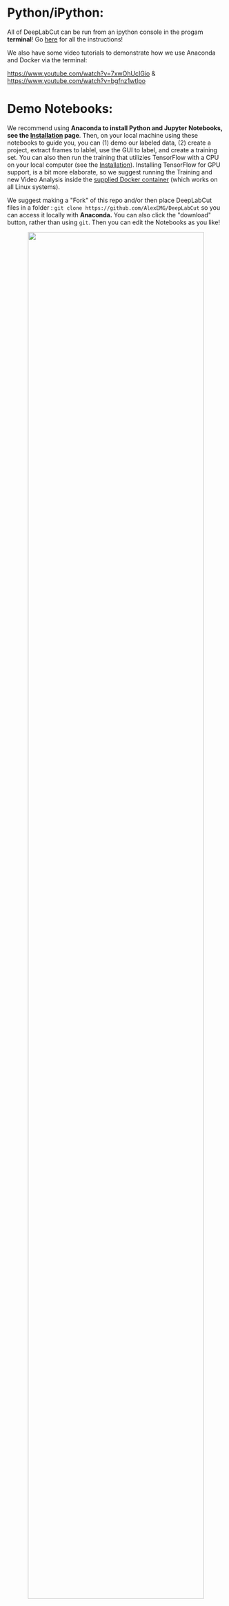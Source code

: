 # Python/iPython:

All of DeepLabCut can be run from an ipython console in the progam **terminal**! Go [here](/docs/UseOverviewGuide.md) for all the instructions!

We also have some video tutorials to demonstrate how we use Anaconda and Docker via the terminal:

 https://www.youtube.com/watch?v=7xwOhUcIGio &  https://www.youtube.com/watch?v=bgfnz1wtlpo

# Demo Notebooks:

We recommend using **Anaconda to install Python and Jupyter Notebooks, see the [Installation](/docs/installation.md) page**. Then, on your local machine using these notebooks to guide you, you can (1) demo our labeled data, (2) create a project, extract frames to lablel, use the GUI to label, and create a training set. You can also then run the training that utilizies TensorFlow with a CPU on your local computer (see the [Installation](docs/installation.md)). Installing TensorFlow for GPU support, is a bit more elaborate, so we suggest running the Training and new Video Analysis inside the [supplied Docker container](https://github.com/MMathisLab/Docker4DeepLabCut2.0) (which works on all Linux systems).

We suggest making a "Fork" of this repo and/or then place DeepLabCut files in a folder :
``git clone https://github.com/AlexEMG/DeepLabCut``
so you can access it locally with **Anaconda.** You can also click the "download" button, rather than using ``git``. Then you can edit the Notebooks as you like!

<p align="center">
<img src="https://static1.squarespace.com/static/57f6d51c9f74566f55ecf271/t/5c3e475e4d7a9c7b4f872025/1547585387197/gitclone.png?format=500w" width="90%">
</p>

### Some quick installation notes about each demo, i.e. you need to do this in order to run the Notebooks.

**Demo 1:** This is designed for using your own computer and a **CPU** (unless you want to install Tensorflow-gpu, see [Installation](/docs/installation.md)!).
- Required Installation steps are, in the terminal type (but **please** still check [Installation](/docs/installation.md)):
  - ``pip install deeplabcut``
  - In Windows: ``pip install -U wxPython``
  - in Linux: ``pip install https://extras.wxpython.org/wxPython4/extras/linux/gtk3/ubuntu-16.04/wxPython-4.0.3-cp36-cp36m-linux_x86_64.whl``
  - ``pip install tensorflow==1.10``

**Demo 1.5 & 2:** Required Installation steps are, in the terminal type (but **please** still check [Installation](/docs/installation.md)):
  - ``pip install deeplabcut``
  - In Windows: ``pip install -U wxPython``
  - in Linux: ``pip install https://extras.wxpython.org/wxPython4/extras/linux/gtk3/ubuntu-16.04/wxPython-4.0.3-cp36-cp36m-linux_x86_64.whl``
  - **Demo 1.5:** This now requires the [DeepLabCut Docker](https://github.com/MMathisLab/Docker4DeepLabCut2.0) or your own GPU set up (see [Installation](/docs/installation.md)).
  - **Demo 2**  can use either CPUs or a GPU.

### First, activate your Anaconda environment (here called DLC2), and open a portal to Jupyter: 
Linux: `` source activate <yourcondaname>`` then ``jupyter notebook``
note, if you have never used Jupter NOtebooks before, you need to once do ``export BROWSER=google-chrome``)

<p align="center">
<img src="https://static1.squarespace.com/static/57f6d51c9f74566f55ecf271/t/5c3e46d9562fa78216144a08/1547585307384/enterAnacondaNotebook.png?format=500w" width="90%">
</p>

## Demo 1: run DeepLabCut [on our reaching data](Demo_labeledexample_MouseReaching.ipynb) (already labeled) or [on our open-field data](Demo_labeledexample_Openfield.ipynb) with a CPU
 - This will give you a feel of the workflow for DeepLabCut. Follow the instructions inside the notebook!

Note, the notebooks with labeled data: [reaching data](Demo_labeledexample_MouseReaching.ipynb), or [open-field data](Demo_labeledexample_Openfield.ipynb) can be run on a CPU, GPU, etc. The one with the trail-tracking data even achieves good results, when trained for half an hour on a GPU!

 - Done? CPU mastered? Excellent - let's move into GPU computing...

## Demo 1.5: Run DeepLabCut on a [GPU in Docker (linux only)](Docker_TrainNetwork_VideoAnalysis.ipynb)
 - This requires the [DeepLabCut Docker](https://github.com/MMathisLab/Docker4DeepLabCut2.0)!


## Demo 2: Set up DeepLabCut on [your own data](Demo_yourowndata.ipynb)
- Now that you're a master of the demos, this Notebook walks you through how to build your own pipeline:
  - Create a new project
  - Label new data
  - Then, either use your CPU, or your GPU (the Notebook will guide you at this junction), to train, analyze and perform some basic analysis of your data.

For GPU-based training and analysis you will need to switch to either our [supplied Docker container](https://github.com/MMathisLab/Docker4DeepLabCut2.0), and modify the [Docker Demo Notebook](Docker_TrainNetwork_VideoAnalysis.ipynb) for your project, or you need to [install TensorFlow with GPU support](/docs/installation.md) in an Anaconda Env, or use Google Colab, more below: [![Open in Colab](https://colab.research.google.com/assets/colab-badge.svg)](https://colab.research.google.com/github/AlexEMG/DeepLabCut/blob/master/examples/Colab_TrainNetwork_VideoAnalysis.ipynb)

## Demo DeepLabCut training and analysis on Colaboratory (in the cloud):

- Alternatively, you can use Google [Colaboratory](https://colab.research.google.com) to demo running the training and analysis of new videos, i.e. the parts that need a GPU! Here is a demo of us using it: https://www.youtube.com/watch?v=j13aXxysI2E

  - Warning: Colab updates their CUDA/TensorFlow likely faster than we can keep up, so this may not work at all future points in time (and, as a reminder, this whole package is released with a [LICENSE](/LICENSE) that implies no Liability and no Warranty).

We suggest making a "Fork" of this repo, git clone or download the folder into your google drive, then linking your google account to your GitHub (you'll see how to do this in the Notebook below). Then you can edit the Notebook for your own data too (just put https://colab.research.google.com/ in front of the web address of your own repo)

[![Open in Colab](https://colab.research.google.com/assets/colab-badge.svg)](https://colab.research.google.com/github/AlexEMG/DeepLabCut/blob/master/examples/Colab_TrainNetwork_VideoAnalysis.ipynb)


1. Click Open in Colab to launch the notebook.
2. Make the notebook live by clicking 'Connect' in the Colab toolbar, and then click "Runtime > Change Runtime Type > and select Python3 and GPU as your hardware. Follow the instructions in the Notebook.
3. Be aware, they often don't let you run on their GPUs for very long, so make sure your ``save_inters`` variable is low for this setting.

There is also an example notebook for the open field data:

[![Open in Colab](https://colab.research.google.com/assets/colab-badge.svg)](https://colab.research.google.com/github/AlexEMG/DeepLabCut/blob/master/examples/Colab_DEMO_mouse_openfield.ipynb)

